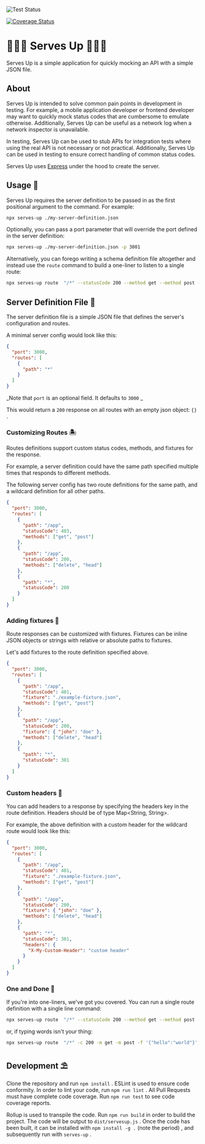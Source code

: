 ![Test Status](https://github.com/sdstolworthy/serves-up/workflows/Test/badge.svg)

[![Coverage Status](https://coveralls.io/repos/github/sdstolworthy/serves-up/badge.svg?branch=master)](https://coveralls.io/github/sdstolworthy/serves-up?branch=master)

# 🏄🏼‍♂️ Serves Up 🏄🏿‍♂️

Serves Up is a simple application for quickly mocking an API with a simple JSON file.

## About

Serves Up is intended to solve common pain points in development in testing. For example, a mobile application developer or frontend developer may want to quickly mock status codes that are cumbersome to emulate otherwise.
Additionally, Serves Up can be useful as a network log when a network inspector is unavailable.

In testing, Serves Up can be used to stub APIs for integration tests where using the real API is not necessary or not practical.
Additionally, Serves Up can be used in testing to ensure correct handling of common status codes.

Serves Up uses [Express](https://expressjs.com/) under the hood to create the server. 

## Usage 🦈

Serves Up requires the server definition to be passed in as the first positional argument to the command. For example:

``` bash
npx serves-up ./my-server-definition.json
```

Optionally, you can pass a port parameter that will override the port defined in the server definition:

``` bash
npx serves-up ./my-server-definition.json -p 3001
```

Alternatively, you can forego writing a schema definition file altogether and instead use the `route` command to build a one-liner to listen to a single route:

``` bash
npx serves-up route  "/*" --statusCode 200 --method get --method post --fixture '{"hello":"world"}' --headers '{"X-Custom-Header":"custom header"}'
```

## Server Definition File 🎣

The server definition file is a simple JSON file that defines the server's configuration and routes.

A minimal server config would look like this:

``` json
{
  "port": 3000,
  "routes": [
    {
      "path": "*"
    }
  ]
}
```

_Note that `port` is an optional field. It defaults to `3000` _

This would return a `200` response on all routes with an empty json object: `{}` .

### Customizing Routes 🏝️

Routes definitions support custom status codes, methods, and fixtures for the response.

For example, a server definition could have the same path specified multiple times that responds to different methods.

The following server config has two route definitions for the same path, and a wildcard definition for all other paths.

``` json
{
  "port": 3000,
  "routes": [
    {
      "path": "/app",
      "statusCode": 403,
      "methods": ["get", "post"]
    },
    {
      "path": "/app",
      "statusCode": 200,
      "methods": ["delete", "head"]
    },
    {
      "path": "*",
      "statusCode": 200
    }
  ]
}
```

### Adding fixtures 🌊

Route responses can be customized with fixtures. Fixtures can be inline JSON objects or strings with relative or absolute paths to fixtures.

Let's add fixtures to the route definition specified above.

``` json
{
  "port": 3000,
  "routes": [
    {
      "path": "/app",
      "statusCode": 401,
      "fixture": "./example-fixture.json",
      "methods": ["get", "post"]
    },
    {
      "path": "/app",
      "statusCode": 200,
      "fixture": { "john": "doe" },
      "methods": ["delete", "head"]
    },
    {
      "path": "*",
      "statusCode": 301
    }
  ]
}
```

### Custom headers 🐢

You can add headers to a response by specifying the headers key in the route definition. Headers should be of type Map<String, String>.

For example, the above definition with a custom header for the wildcard route would look like this:

``` json
{
  "port": 3000,
  "routes": [
    {
      "path": "/app",
      "statusCode": 401,
      "fixture": "./example-fixture.json",
      "methods": ["get", "post"]
    },
    {
      "path": "/app",
      "statusCode": 200,
      "fixture": { "john": "doe" },
      "methods": ["delete", "head"]
    },
    {
      "path": "*",
      "statusCode": 301,
      "headers": {
        "X-My-Custom-Header": "custom header"
      }
    }
  ]
}
```

### One and Done 🐠

If you're into one-liners, we've got you covered. You can run a single route definition with a single line command:

``` bash
npx serves-up route  "/*" --statusCode 200 --method get --method post --fixture '{"hello":"world"}' --headers '{"X-Custom-Header":"custom header"}' --port 3001
```

or, if typing words isn't your thing:

``` bash
npx serves-up route  "/*" -c 200 -m get -m post -f '{"hello":"world"}' -d '{"X-Custom-Header":"custom header"}' -p 3001
```

## Development ⛱️

Clone the repository and run `npm install` .
ESLint is used to ensure code conformity. In order to lint your code, run `npm run lint` .
All Pull Requests must have complete code coverage. Run `npm run test` to see code coverage reports.

Rollup is used to transpile the code. Run `npm run build` in order to build the project. The code will be output to `dist/servesup.js` .
Once the code has been built, it can be installed with `npm install -g .` (note the period) , and subsequently run with `serves-up` .
